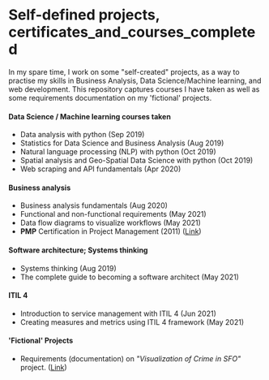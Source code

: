 # Self-defined projects, certificates_and_courses_completed
In my spare time, I work on some "self-created" projects, as a way to practise my skills in Business Analysis, Data Science/Machine learning, and web development. This repository captures courses I have taken as well as some requirements documentation on my 'fictional' projects.

#### Data Science / Machine learning courses taken 
- Data analysis with python (Sep 2019) 
- Statistics for Data Science and Business Analysis (Aug 2019)
- Natural language processing (NLP) with python (Oct 2019)
- Spatial analysis and Geo-Spatial Data Science with python (Oct 2019) 
- Web scraping and API fundamentals (Apr 2020)

#### Business analysis 
- Business analysis fundamentals (Aug 2020) 
- Functional and non-functional requirements (May 2021) 
- Data flow diagrams to visualize workflows (May 2021)
- <b>PMP</b> Certification in Project Management (2011) (<a href="https://www.pmi.org/certifications/certification-resources/registry">Link</a>) 

#### Software architecture; Systems thinking
- Systems thinking (Aug 2019)
- The complete guide to becoming a software architect (May 2021) 

#### ITIL 4 
- Introduction to service management with ITIL 4 (Jun 2021)
- Creating measures and metrics using ITIL 4 framework (May 2021)

#### 'Fictional' Projects 
- Requirements (documentation) on <i>"Visualization of Crime in SFO"</i> project. (<a href="https://github.com/auds-hobbies/dashboard_crime_geo_visualization">Link</a>)
